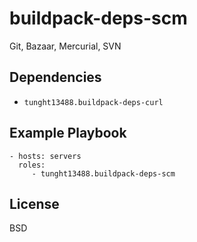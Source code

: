 buildpack-deps-scm
==================

Git, Bazaar, Mercurial, SVN

<!-- Requirements
------------

Any pre-requisites that may not be covered by Ansible itself or the role should be mentioned here. For instance, if the role uses the EC2 module, it may be a good idea to mention in this section that the boto package is required. -->

<!-- Role Variables
--------------

A description of the settable variables for this role should go here, including any variables that are in defaults/main.yml, vars/main.yml, and any variables that can/should be set via parameters to the role. Any variables that are read from other roles and/or the global scope (ie. hostvars, group vars, etc.) should be mentioned here as well. -->

Dependencies
------------

- `tunght13488.buildpack-deps-curl`

Example Playbook
----------------

    - hosts: servers
      roles:
         - tunght13488.buildpack-deps-scm

License
-------

BSD

<!-- Author Information
------------------

An optional section for the role authors to include contact information, or a website (HTML is not allowed).
 -->
